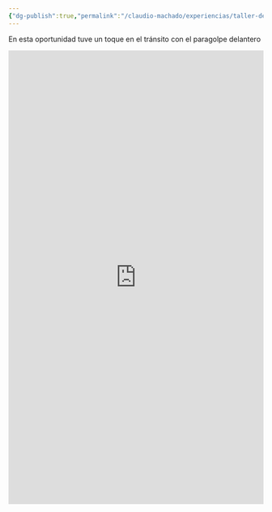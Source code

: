```yaml
---
{"dg-publish":true,"permalink":"/claudio-machado/experiencias/taller-de-javier/"}
---
```


En esta oportunidad tuve un toque en el tránsito con el paragolpe delantero 

<div style="position: relative; width: 100%; padding-bottom: 177.78%; height: 0; overflow: hidden;">
  <iframe 
    style="position: absolute; top: 0; left: 0; width: 100%; height: 100%;" 
    src="https://www.youtube.com/embed/Rns3l8L3Vsw" 
    frameborder="0" allowfullscreen>
  </iframe>
</div>